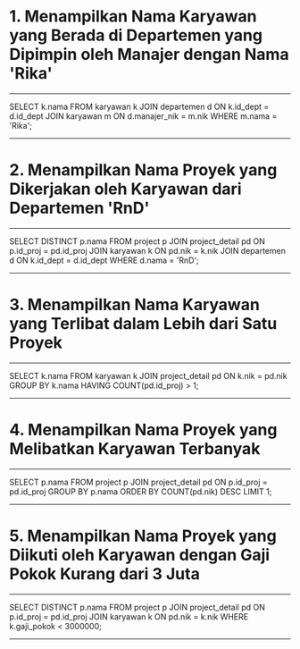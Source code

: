 
# 1. Menampilkan Nama Karyawan yang Berada di Departemen yang Dipimpin oleh Manajer dengan Nama 'Rika'
----

SELECT k.nama
FROM karyawan k
JOIN departemen d ON k.id_dept = d.id_dept
JOIN karyawan m ON d.manajer_nik = m.nik
WHERE m.nama = 'Rika';


---


# 2. Menampilkan Nama Proyek yang Dikerjakan oleh Karyawan dari Departemen 'RnD'

---
SELECT DISTINCT p.nama
FROM project p
JOIN project_detail pd ON p.id_proj = pd.id_proj
JOIN karyawan k ON pd.nik = k.nik
JOIN departemen d ON k.id_dept = d.id_dept
WHERE d.nama = 'RnD';

---

# 3. Menampilkan Nama Karyawan yang Terlibat dalam Lebih dari Satu Proyek
---
SELECT k.nama
FROM karyawan k
JOIN project_detail pd ON k.nik = pd.nik
GROUP BY k.nama
HAVING COUNT(pd.id_proj) > 1;

---

# 4. Menampilkan Nama Proyek yang Melibatkan Karyawan Terbanyak
---
SELECT p.nama
FROM project p
JOIN project_detail pd ON p.id_proj = pd.id_proj
GROUP BY p.nama
ORDER BY COUNT(pd.nik) DESC
LIMIT 1;

---
# 5. Menampilkan Nama Proyek yang Diikuti oleh Karyawan dengan Gaji Pokok Kurang dari 3 Juta
---
SELECT DISTINCT p.nama
FROM project p
JOIN project_detail pd ON p.id_proj = pd.id_proj
JOIN karyawan k ON pd.nik = k.nik
WHERE k.gaji_pokok < 3000000;

---

